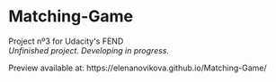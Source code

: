 # Matching-Game
Project nº3 for Udacity's FEND
<br><i>Unfinished project. Developing in progress.</i>
<p>Preview available at: https://elenanovikova.github.io/Matching-Game/ </p>
